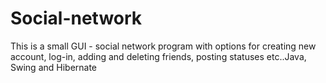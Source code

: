 # Social-network
This is a small GUI - social network program with options for creating new account, log-in, adding and deleting friends, posting statuses etc..Java, Swing and Hibernate
